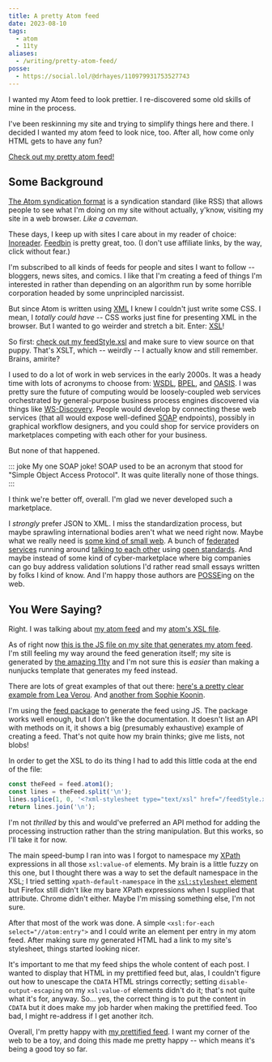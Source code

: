 ```yaml
---
title: A pretty Atom feed
date: 2023-08-10
tags:
  - atom
  - 11ty
aliases:
  - /writing/pretty-atom-feed/
posse:
  - https://social.lol/@drhayes/110979931753527743
---
```


I wanted my Atom feed to look prettier. I re-discovered some old skills of mine in the process.

<!--more-->

I've been reskinning my site and trying to simplify things here and there. I decided I wanted my atom feed to look nice, too. After all, how come only HTML gets to have any fun?

[Check out my pretty atom feed!](/feed.xml)

## Some Background

[The Atom syndication format](<https://en.wikipedia.org/wiki/Atom_(web_standard)>) is a syndication standard (like RSS) that allows people to see what I'm doing on my site without actually, y'know, visiting my site in a web browser. _Like a caveman._

These days, I keep up with sites I care about in my reader of choice: [Inoreader](https://www.inoreader.com/). [Feedbin](https://feedbin.com/) is pretty great, too. (I don't use affiliate links, by the way, click without fear.)

I'm subscribed to all kinds of feeds for people and sites I want to follow -- bloggers, news sites, and comics. I like that I'm creating a feed of things I'm interested in rather than depending on an algorithm run by some horrible corporation headed by some unprincipled narcissist.

But since Atom is written using [XML](https://en.wikipedia.org/wiki/XML) I knew I couldn't just write some CSS. I mean, I _totally could have_ -- CSS works just fine for presenting XML in the browser. But I wanted to go weirder and stretch a bit. Enter: [XSL](https://en.wikipedia.org/wiki/XSL)!

So first: [check out my feedStyle.xsl](/feedStyle.xsl) and make sure to view source on that puppy. That's XSLT, which -- weirdly -- I actually know and still remember. Brains, amirite?

I used to do a lot of work in web services in the early 2000s. It was a heady time with lots of acronyms to choose from: [WSDL](https://en.wikipedia.org/wiki/Web_Services_Description_Language), [BPEL](https://en.wikipedia.org/wiki/Business_Process_Execution_Language), and [OASIS](<https://en.wikipedia.org/wiki/OASIS_(organization)>). I was pretty sure the future of computing would be loosely-coupled web services orchestrated by general-purpose business process engines discovered via things like [WS-Discovery](https://en.wikipedia.org/wiki/WS-Discovery). People would develop by connecting these web services (that all would expose well-defined [SOAP](https://en.wikipedia.org/wiki/SOAP) endpoints), possibly in graphical workflow designers, and you could shop for service providers on marketplaces competing with each other for your business.

But none of that happened.

::: joke My one SOAP joke!
SOAP used to be an acronym that stood for "Simple Object Access Protocol".
It was quite literally none of those things.
:::

I think we're better off, overall. I'm glad we never developed such a marketplace.

I _strongly_ prefer JSON to XML. I miss the standardization process, but maybe sprawling international bodies aren't what we need right now. Maybe what we really need is [some kind of small web](https://ar.al/2020/08/07/what-is-the-small-web/). A bunch of [federated services](https://joinmastodon.org/) running around [talking to each other](https://pixelfed.org/) using [open standards](https://en.wikipedia.org/wiki/ActivityPub). And maybe instead of some kind of cyber-marketplace where big companies can go buy address validation solutions I'd rather read small essays written by folks I kind of know. And I'm happy those authors are [POSSE](https://indieweb.org/POSSE)ing on the web.

## You Were Saying?

Right. I was talking about [my atom feed](/feed.xml) and my [atom's XSL file](/feedStyle.xsl).

As of right now [this is the JS file on my site that generates my atom feed](https://github.com/drhayes/drhayes.io/blob/571de874849c6fa94be789425fd1b4b52c6ceea9/src/feed.11ty.js). I'm still feeling my way around the feed generation itself; my site is generated by [the amazing 11ty](https://www.11ty.dev/) and I'm not sure this is _easier_ than making a nunjucks template that generates my feed instead.

There are lots of great examples of that out there: [here's a pretty clear example from Lea Verou](https://github.com/LeaVerou/lea.verou.me/blob/a637985ea2d6a69b30d91bcb0b12baf65d107041/feed.njk). And [another from Sophie Koonin](https://github.com/sophiekoonin/localghost/blob/4cc2aefe13a57535df4a60c965b97835b83141e7/src/rss.njk).

I'm using the [feed package](https://www.npmjs.com/package/feed) to generate the feed using JS. The package works well enough, but I don't like the documentation. It doesn't list an API with methods on it, it shows a big (presumably exhaustive) example of creating a feed. That's not quite how my brain thinks; give me lists, not blobs!

In order to get the XSL to do its thing I had to add this little coda at the end of the file:

```js
const theFeed = feed.atom1();
const lines = theFeed.split('\n');
lines.splice(1, 0, '<?xml-stylesheet type="text/xsl" href="/feedStyle.xsl"?>');
return lines.join('\n');
```

I'm not _thrilled_ by this and would've preferred an API method for adding the processing instruction rather than the string manipulation. But this works, so I'll take it for now.

The main speed-bump I ran into was I forgot to namespace my [XPath](https://developer.mozilla.org/en-US/docs/Web/XPath) expressions in all those `xsl:value-of` elements. My brain is a little fuzzy on this one, but I thought there was a way to set the default namespace in the XSL; I tried setting `xpath-default-namespace` in the [`xsl:stylesheet` element](https://developer.mozilla.org/en-US/docs/Web/XSLT/Element/stylesheet#optional_attributes) but Firefox still didn't like my bare XPath expressions when I supplied that attribute. Chrome didn't either. Maybe I'm missing something else, I'm not sure.

After that most of the work was done. A simple `<xsl:for-each select="//atom:entry">` and I could write an element per entry in my atom feed. After making sure my generated HTML had a link to my site's stylesheet, things started looking nicer.

It's important to me that my feed ships the whole content of each post. I wanted to display that HTML in my prettified feed but, alas, I couldn't figure out how to unescape the `CDATA` HTML strings correctly; setting `disable-output-escaping` on my `xsl:value-of` elements didn't do it; that's not quite what it's for, anyway. So... yes, the correct thing is to put the content in `CDATA` but it does make my job harder when making the prettified feed. Too bad, I might re-address if I get another itch.

Overall, I'm pretty happy with [my prettified feed](/feed.xml). I want my corner of the web to be a toy, and doing this made me pretty happy -- which means it's being a good toy so far.

